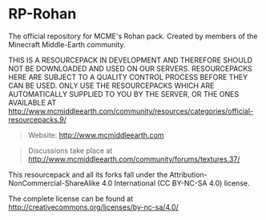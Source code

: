 # RP-Rohan
The official repository for MCME's Rohan pack.
Created by members of the Minecraft Middle-Earth community.

THIS IS A RESOURCEPACK IN DEVELOPMENT AND THEREFORE SHOULD NOT BE DOWNLOADED AND USED ON OUR SERVERS.
RESOURCEPACKS HERE ARE SUBJECT TO A QUALITY CONTROL PROCESS BEFORE THEY CAN BE USED.
ONLY USE THE RESOURCEPACKS WHICH ARE AUTOMATICALLY SUPPLIED TO YOU BY THE SERVER, OR THE ONES
AVAILABLE AT http://www.mcmiddleearth.com/community/resources/categories/official-resourcepacks.9/

>Website: http://www.mcmiddleearth.com

>Discussions take place at http://www.mcmiddleearth.com/community/forums/textures.37/

This resourcepack and all its forks fall under the Attribution-NonCommercial-ShareAlike 4.0 International (CC BY-NC-SA 4.0) license.

The complete license can be found at http://creativecommons.org/licenses/by-nc-sa/4.0/